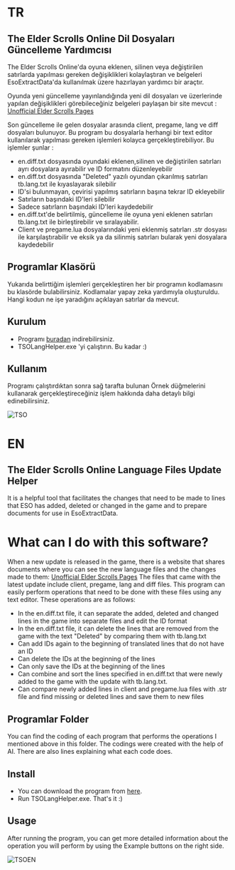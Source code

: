 # TR
## The Elder Scrolls Online Dil Dosyaları Güncelleme Yardımcısı
The Elder Scrolls Online'da oyuna eklenen, silinen veya değiştirilen satırlarda yapılması gereken değişiklikleri kolaylaştıran ve belgeleri EsoExtractData'da kullanılmak üzere hazırlayan yardımcı bir araçtır.

Oyunda yeni güncelleme yayınlandığında yeni dil dosyaları ve üzerlerinde yapılan değişiklikleri görebileceğiniz belgeleri paylaşan bir site mevcut : [Unofficial Elder Scrolls Pages](https://esofiles.uesp.net/)

Son güncelleme ile gelen dosyalar arasında client, pregame, lang ve diff dosyaları bulunuyor. Bu program bu dosyalarla herhangi bir text editor kullanılarak yapılması gereken işlemleri kolayca gerçekleştirebiliyor. Bu işlemler şunlar :
- en.diff.txt dosyasında oyundaki eklenen,silinen ve değiştirilen satırları ayrı dosyalara ayırabilir ve ID formatını düzenleyebilir
- en.diff.txt dosyasında "Deleted" yazılı oyundan çıkarılmış satırları tb.lang.txt ile kıyaslayarak silebilir
- ID'si bulunmayan, çevirisi yapılmış satırların başına tekrar ID ekleyebilir
- Satırların başındaki ID'leri silebilir
- Sadece satırların başındaki ID'leri kaydedebilir
- en.diff.txt'de belirtilmiş, güncelleme ile oyuna yeni eklenen satırları tb.lang.txt ile birleştirebilir ve sıralayabilir.
- Client ve pregame.lua dosyalarındaki yeni eklenmiş satırları .str dosyası ile karşılaştırabilir ve eksik ya da silinmiş satırları bularak yeni dosyalara kaydedebilir

## Programlar Klasörü

Yukarıda belirttiğim işlemleri gerçekleştiren her bir programın kodlamasını bu klasörde bulabilirsiniz. Kodlamalar yapay zeka yardımıyla oluşturuldu. Hangi kodun ne işe yaradığını açıklayan satırlar da mevcut.

## Kurulum

- Programı [buradan](https://github.com/Balgamov/ESO-Lang-Update-Helper/releases) indirebilirsiniz. 
- TSOLangHelper.exe 'yi çalıştırın. Bu kadar :)

## Kullanım

Programı çalıştırdıktan sonra sağ tarafta bulunan Örnek düğmelerini kullanarak gerçekleştireceğiniz işlem hakkında daha detaylı bilgi edinebilirsiniz.

![TSO](https://github.com/Balgamov/ESO-Lang-Update-Helper/assets/134242131/12ebe0ea-120e-439d-b221-ac49ab74691e)



# EN
## The Elder Scrolls Online Language Files Update Helper
It is a helpful tool that facilitates the changes that need to be made to lines that ESO has added, deleted or changed in the game and to prepare documents for use in EsoExtractData.

# What can I do with this software?
When a new update is released in the game, there is a website that shares documents where you can see the new language files and the changes made to them: [Unofficial Elder Scrolls Pages](https://esofiles.uesp.net/)
The files that came with the latest update include client, pregame, lang and diff files. This program can easily perform operations that need to be done with these files using any text editor. These operations are as follows:
- In the en.diff.txt file, it can separate the added, deleted and changed lines in the game into separate files and edit the ID format
- In the en.diff.txt file, it can delete the lines that are removed from the game with the text "Deleted" by comparing them with tb.lang.txt
- Can add IDs again to the beginning of translated lines that do not have an ID
- Can delete the IDs at the beginning of the lines
- Can only save the IDs at the beginning of the lines
- Can combine and sort the lines specified in en.diff.txt that were newly added to the game with the update with tb.lang.txt. 
- Can compare newly added lines in client and pregame.lua files with .str file and find missing or deleted lines and save them to new files

## Programlar Folder

You can find the coding of each program that performs the operations I mentioned above in this folder. The codings were created with the help of AI. There are also lines explaining what each code does.

## Install

- You can download the program from [here](https://github.com/Balgamov/ESO-Lang-Update-Helper/releases).
- Run TSOLangHelper.exe. That's it :)

## Usage

After running the program, you can get more detailed information about the operation you will perform by using the Example buttons on the right side.

![TSOEN](https://github.com/Balgamov/ESO-Lang-Update-Helper/assets/134242131/ed186e20-4340-4c2d-99d9-223961304a47)


